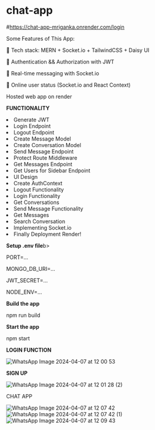 # chat-app

#https://chat-app-mriganka.onrender.com/login


<p>Some Features of This App:</p>
<p>🌟 Tech stack: MERN + Socket.io + TailwindCSS + Daisy UI </p>
<p>🎃 Authentication && Authorization with JWT</p>
<p>👾 Real-time messaging with Socket.io</p>
<p>🚀 Online user status (Socket.io and React Context)</p>
<p>Hosted web app on render</p>

<b>FUNCTIONALITY</b>
<li>Generate JWT </li>
<li>Login Endpoint</li>
<li>Logout Endpoint</li>
<li>Create Message Model</li>
<li>Create Conversation Model</li>
<li> Send Message Endpoint</li>
 <li>Protect Route Middleware</li>
<li>Get Messages Endpoint</li>
<li>Get Users for Sidebar Endpoint</li>
<li> UI Design</li>
<li> Create AuthContext </li>
<li> Logout Functionality</li>
<li> Login Functionality</li>
<li>Get Conversations</li>
 <li>Send Message Functionality</li>
<li> Get Messages</li>
<li> Search Conversation</li>
 <li>Implementing Socket.io</li>
 <li>Finally Deployment Render!</li>

 <p><b>Setup .env file</b>b></p>
<p>PORT=...</p>
<p>MONGO_DB_URI=...</p>
<p>JWT_SECRET=...</p>
<p>NODE_ENV=...</p>
<p><b>Build the app</b></p>
<p>npm run build</p>
<p><b>Start the app</b></p>
<p>npm start</p>
 <p><b>LOGIN FUNCTION</b></p>
 
 ![WhatsApp Image 2024-04-07 at 12 00 53](https://github.com/mrigankabrahma/chat-app/assets/88397563/e61f78ec-b3c3-4c01-ba6f-3d5f16977d87)

 <p><b>SIGN UP</b></p>

![WhatsApp Image 2024-04-07 at 12 01 28 (2)](https://github.com/mrigankabrahma/chat-app/assets/88397563/d7d64075-8e00-4ee0-92e8-2886a047d0a0)

<p>CHAT APP</p>

![WhatsApp Image 2024-04-07 at 12 07 42](https://github.com/mrigankabrahma/chat-app/assets/88397563/a86ad216-e805-47f2-b7c1-f99189cc0175)
![WhatsApp Image 2024-04-07 at 12 07 42 (1)](https://github.com/mrigankabrahma/chat-app/assets/88397563/3d6a8dc6-010e-44ce-a82f-c394794d97b8)
![WhatsApp Image 2024-04-07 at 12 09 43](https://github.com/mrigankabrahma/chat-app/assets/88397563/d64cabc1-f039-4762-9a51-20a9bc8aa410)




 

 


 

